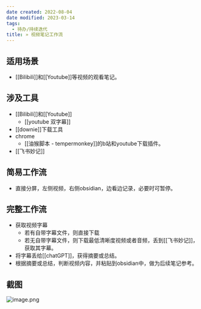 ```yaml
---
date created: 2022-08-04
date modified: 2023-03-14
tags:
  - 待办/持续迭代
title: » 视频笔记工作流
---
```


## 适用场景

- [[Bilibili]]和[[Youtube]]等视频的观看笔记。

## 涉及工具

- [[Bilibili]]和[[Youtube]]
	- [[youtube 双字幕]]
- [[downie]]下载工具
- chrome
	- [[油猴脚本 - tempermonkey]]的b站和youtube下载插件。
- [[飞书妙记]]

## 简易工作流

- 直接分屏，左侧视频，右侧obsidian，边看边记录，必要时可暂停。

## 完整工作流

- 获取视频字幕
	- 若有自带字幕文件，则直接下载
	- 若无自带字幕文件，则下载最低清晰度视频或者音频，丢到[[飞书妙记]]，获取其字幕。
- 将字幕丢给[[chatGPT]]，获得摘要或总结。
- 根据摘要或总结，判断视频内容，并粘贴到obsidian中，做为后续笔记参考。

## 截图

![image.png](https://img.oldwinter.top/202303021644220.png)
